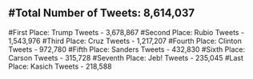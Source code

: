 #Total Number of Tweets: 8,614,037 
---
#First Place: Trump Tweets - 3,678,867
#Second Place: Rubio Tweets - 1,543,976
#Third Place: Cruz Tweets - 1,217,207
#Fourth Place: Clinton Tweets - 972,780
#Fifth Place: Sanders Tweets - 432,830
#Sixth Place: Carson Tweets - 315,728
#Seventh Place: Jeb! Tweets - 235,045
#Last Place: Kasich Tweets - 218,588
